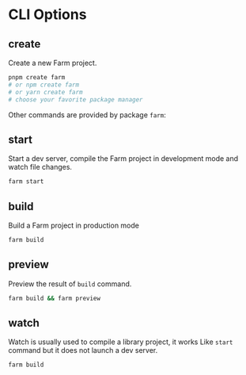 # CLI Options

## create

Create a new Farm project.

```bash
pnpm create farm
# or npm create farm
# or yarn create farm
# choose your favorite package manager
```

Other commands are provided by package `farm`:

## start

Start a dev server, compile the Farm project in development mode and watch file changes.

```bash
farm start
```

## build

Build a Farm project in production mode

```bash
farm build
```

## preview

Preview the result of `build` command.

```bash
farm build && farm preview
```

## watch

Watch is usually used to compile a library project, it works Like `start` command but it does not launch a dev server.

```bash
farm build
```
